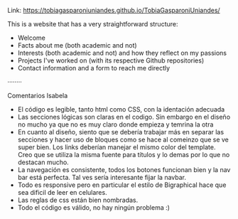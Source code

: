 Link: https://tobiagasparoniuniandes.github.io/TobiaGasparoniUniandes/

This is a website that has a very straightforward structure:

- Welcome
- Facts about me (both academic and not)
- Interests (both academic and not) and how they reflect on my passions
- Projects I've worked on (with its respective Github repositories)
- Contact information and a form to reach me directly

········

Comentarios Isabela

- El código es legible, tanto html como CSS, con la identación adecuada
- Las secciones lógicas son claras en el codigo. Sin embargo en el diseño no mucho ya que no es muy claro donde empieza y temrina la otra
- En cuanto al diseño, siento que se debería trabajar más en separar las secciones y hacer uso de bloques como se hace al comeinzo que se ve super bien. Los links deberían manejar el mismo color del template. Creo que se utiliza la misma fuente para títulos y lo demas por lo que no destacan mucho.
- La navegación es consistente, todos los botones funcionan bien
  y la nav bar está perfecta. Tal ves sería interesante fijar la navbar.
- Todo es responsive pero en particular el estilo de Bigraphical hace que sea dificil de leer en celulares.
- Las reglas de css están bien nombradas.
- Todo el código es válido, no hay ningún problema :)
